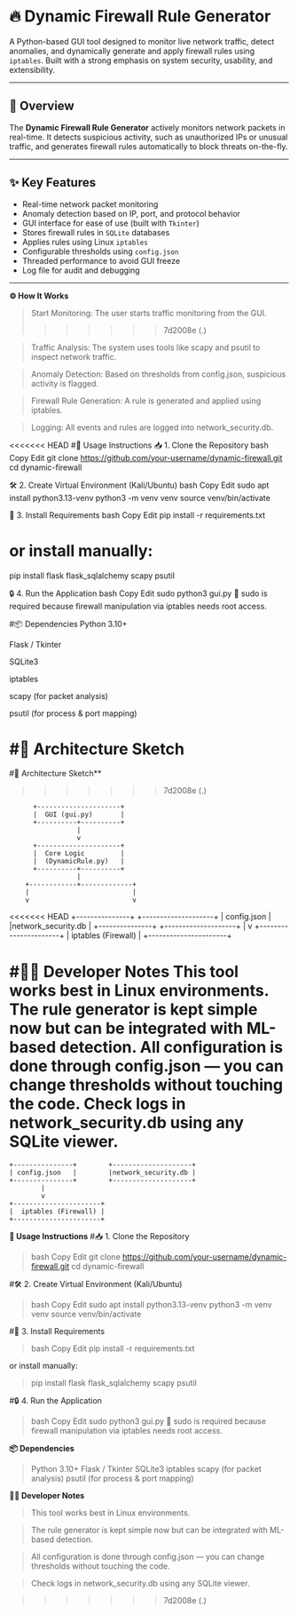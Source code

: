# 🔥 Dynamic Firewall Rule Generator

A Python-based GUI tool designed to monitor live network traffic, detect anomalies, and dynamically generate and apply firewall rules using `iptables`. Built with a strong emphasis on system security, usability, and extensibility.

---
## 🧠 Overview

The **Dynamic Firewall Rule Generator** actively monitors network packets in real-time. It detects suspicious activity, such as unauthorized IPs or unusual traffic, and generates firewall rules automatically to block threats on-the-fly.

---
## ✨ Key Features

- Real-time network packet monitoring
- Anomaly detection based on IP, port, and protocol behavior
- GUI interface for ease of use (built with `Tkinter`)
- Stores firewall rules in `SQLite` databases
- Applies rules using Linux `iptables`
- Configurable thresholds using `config.json`
- Threaded performance to avoid GUI freeze
- Log file for audit and debugging

---

**⚙️ How It Works**
>Start Monitoring: The user starts traffic monitoring from the GUI.
>>>>>>> 7d2008e (.)

>Traffic Analysis: The system uses tools like scapy and psutil to inspect network traffic.

>Anomaly Detection: Based on thresholds from config.json, suspicious activity is flagged.

>Firewall Rule Generation: A rule is generated and applied using iptables.

>Logging: All events and rules are logged into network_security.db.

<<<<<<< HEAD
#🚀 Usage Instructions
📥 1. Clone the Repository
bash
Copy
Edit
git clone https://github.com/your-username/dynamic-firewall.git
cd dynamic-firewall

🛠️ 2. Create Virtual Environment (Kali/Ubuntu)
bash
Copy
Edit
sudo apt install python3.13-venv
python3 -m venv venv
source venv/bin/activate

🔧 3. Install Requirements
bash
Copy
Edit
pip install -r requirements.txt
# or install manually:
pip install flask flask_sqlalchemy scapy psutil

🔒 4. Run the Application
bash
Copy
Edit
sudo python3 gui.py
🔐 sudo is required because firewall manipulation via iptables needs root access.

#📦 Dependencies
Python 3.10+

Flask / Tkinter

SQLite3

iptables

scapy (for packet analysis)

psutil (for process & port mapping)

#🧠 Architecture Sketch
=======
#🧠 Architecture Sketch**
>>>>>>> 7d2008e (.)

          +---------------------+
          |  GUI (gui.py)       |
          +----------+----------+
                     |
                     v
          +---------------------+
          |  Core Logic         |
          |  (DynamicRule.py)   |
          +----------+----------+
                     |
        +------------+-------------+
        |                          |
        v                          v
<<<<<<< HEAD
        +---------------+        +--------------------+
        | config.json   |        |network_security.db |
        +---------------+        +--------------------+
               |
               v
     +----------------------+
     |  iptables (Firewall) |
     +----------------------+

#👨‍💻 Developer Notes
This tool works best in Linux environments.
The rule generator is kept simple now but can be integrated with ML-based detection.
All configuration is done through config.json — you can change thresholds without touching the code.
Check logs in network_security.db using any SQLite viewer.
=======
    +---------------+        +--------------------+
    | config.json   |        |network_security.db |
    +---------------+        +--------------------+
            |
            v
    +----------------------+
    |  iptables (Firewall) |
    +----------------------+

**🚀 Usage Instructions**
#📥 1. Clone the Repository
>bash
>Copy
>Edit
>git clone https://github.com/your-username/dynamic-firewall.git
>cd dynamic-firewall

#🛠️ 2. Create Virtual Environment (Kali/Ubuntu)
>bash
>Copy
>Edit
>sudo apt install python3.13-venv
>python3 -m venv venv
>source venv/bin/activate

#🔧 3. Install Requirements
>bash
>Copy
>Edit
>pip install -r requirements.txt

 or install manually:
>pip install flask flask_sqlalchemy scapy psutil

#🔒 4. Run the Application
>bash
>Copy
>Edit
>sudo python3 gui.py
🔐 sudo is required because firewall manipulation via iptables needs root access.

**📦 Dependencies**
>Python 3.10+
>Flask / Tkinter
>SQLite3
>iptables
>scapy (for packet analysis)
>psutil (for process & port mapping)


**👨‍💻 Developer Notes**
>This tool works best in Linux environments.

>The rule generator is kept simple now but can be integrated with ML-based detection.

>All configuration is done through config.json — you can change thresholds without touching the code.

>Check logs in network_security.db using any SQLite viewer.


>>>>>>> 7d2008e (.)
